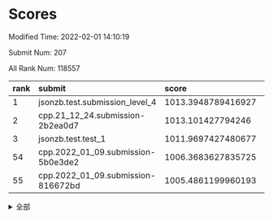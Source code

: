 # Scores

Modified Time: 2022-02-01 14:10:19

Submit Num: 207

All Rank Num: 118557

| rank |               submit               |       score        |       sigma        | pk_num |
| :--- | :--------------------------------- | :----------------- | :----------------- | :----- |
| 1    | jsonzb.test.submission_level_4     | 1013.3948789416927 | 0.8059546973098982 | 2285   |
| 2    | cpp.21_12_24.submission-2b2ea0d7   | 1013.101427794246  | 0.8018779171074542 | 2292   |
| 3    | jsonzb.test.test_1                 | 1011.9697427480677 | 0.7872131246107467 | 2294   |
| 54   | cpp.2022_01_09.submission-5b0e3de2 | 1006.3683627835725 | 0.7331489952359918 | 2288   |
| 55   | cpp.2022_01_09.submission-816672bd | 1005.4861199960193 | 0.7339584302477337 | 2291   |


<details>
<summary>全部</summary>

| rank |                 submit                 |       score        |       sigma        | pk_num |
| :--- | :------------------------------------- | :----------------- | :----------------- | :----- |
| 1    | jsonzb.test.submission_level_4         | 1013.3948789416927 | 0.8059546973098982 | 2285   |
| 2    | cpp.21_12_24.submission-2b2ea0d7       | 1013.101427794246  | 0.8018779171074542 | 2292   |
| 3    | jsonzb.test.test_1                     | 1011.9697427480677 | 0.7872131246107467 | 2294   |
| 4    | gobigger.level_3.submission_level_3_25 | 1011.802211966712  | 0.7842328212189447 | 2291   |
| 5    | gobigger.level_3.submission_level_3_35 | 1011.535634282168  | 0.774840360299834  | 2291   |
| 6    | gobigger.level_3.submission_level_3_2  | 1011.3498149706235 | 0.7740050417778663 | 2291   |
| 7    | gobigger.level_3.submission_level_3_18 | 1011.2687574772299 | 0.7781405535039367 | 2297   |
| 8    | gobigger.level_3.submission_level_3_14 | 1011.0604217426035 | 0.75934549338534   | 2292   |
| 9    | gobigger.level_3.submission_level_3_23 | 1010.8692736158262 | 0.7769232784271082 | 2290   |
| 10   | gobigger.level_3.submission_level_3_49 | 1010.6745101149478 | 0.7814711436793569 | 2295   |
| 11   | gobigger.level_3.submission_level_3_31 | 1010.6175554685386 | 0.7671948700985042 | 2292   |
| 12   | gobigger.level_3.submission_level_3_9  | 1010.557724671377  | 0.7750411194810104 | 2288   |
| 13   | gobigger.level_3.submission_level_3_48 | 1010.5509496885077 | 0.7501649517164776 | 2287   |
| 14   | gobigger.level_3.submission_level_3_42 | 1010.4229753888529 | 0.7706238608901529 | 2285   |
| 15   | gobigger.level_3.submission_level_3_26 | 1010.4157752854832 | 0.7707557571923238 | 2290   |
| 16   | gobigger.level_3.submission_level_3_7  | 1010.4002651630103 | 0.7684788347685857 | 2295   |
| 17   | gobigger.level_3.submission_level_3_40 | 1010.3496826246783 | 0.7565472905812356 | 2290   |
| 18   | gobigger.level_3.submission_level_3_29 | 1010.3377659984111 | 0.762008341299777  | 2290   |
| 19   | gobigger.level_3.submission_level_3_36 | 1010.319160182109  | 0.7716850842129955 | 2289   |
| 20   | gobigger.level_3.submission_level_3_44 | 1010.2596610410156 | 0.7645219606906187 | 2294   |
| 21   | gobigger.level_3.submission_level_3_33 | 1010.1947109869087 | 0.7478748610878391 | 2292   |
| 22   | gobigger.level_3.submission_level_3_39 | 1010.1576502674961 | 0.7568763653759597 | 2290   |
| 23   | gobigger.level_3.submission_level_3_6  | 1010.1233036749217 | 0.7540271273612338 | 2292   |
| 24   | gobigger.level_3.submission_level_3_11 | 1010.0981359239713 | 0.7644459710004038 | 2295   |
| 25   | gobigger.level_3.submission_level_3_0  | 1010.0891697401694 | 0.767933433477588  | 2294   |
| 26   | gobigger.level_3.submission_level_3_43 | 1010.0664275398279 | 0.7662404766121567 | 2291   |
| 27   | gobigger.level_3.submission_level_3_1  | 1010.0517445194166 | 0.7594825048186753 | 2294   |
| 28   | gobigger.level_3.submission_level_3_5  | 1010.040597452534  | 0.7624793979862867 | 2294   |
| 29   | gobigger.level_3.submission_level_3_10 | 1010.0117654185482 | 0.742476038682872  | 2292   |
| 30   | gobigger.level_3.submission_level_3_16 | 1010.0039296477395 | 0.7503591759491108 | 2297   |
| 31   | gobigger.level_3.submission_level_3_24 | 1009.9381314131647 | 0.7497569378528606 | 2292   |
| 32   | gobigger.level_3.submission_level_3_3  | 1009.7730795087614 | 0.7530322138636357 | 2293   |
| 33   | gobigger.level_3.submission_level_3_17 | 1009.6724407243703 | 0.7422136825274047 | 2289   |
| 34   | gobigger.level_3.submission_level_3_41 | 1009.6554846535116 | 0.7592862290711375 | 2291   |
| 35   | gobigger.level_3.submission_level_3_32 | 1009.5259029905225 | 0.7639263495416059 | 2293   |
| 36   | gobigger.level_3.submission_level_3_37 | 1009.5243032625709 | 0.753115988472472  | 2288   |
| 37   | gobigger.level_3.submission_level_3_34 | 1009.4058027303148 | 0.7436212041100055 | 2286   |
| 38   | gobigger.level_3.submission_level_3_12 | 1009.3961022322914 | 0.7369536526868632 | 2296   |
| 39   | gobigger.level_3.submission_level_3_19 | 1009.3561138457904 | 0.7544981059227689 | 2287   |
| 40   | gobigger.level_3.submission_level_3_13 | 1009.3468711807557 | 0.7638024308840694 | 2295   |
| 41   | gobigger.level_3.submission_level_3_38 | 1009.2657589779412 | 0.754461984248533  | 2294   |
| 42   | gobigger.level_3.submission_level_3_22 | 1009.2262628044102 | 0.7488351682805204 | 2294   |
| 43   | gobigger.level_3.submission_level_3_15 | 1009.2151140658508 | 0.7351017068001772 | 2288   |
| 44   | gobigger.level_3.submission_level_3_45 | 1009.1992334280164 | 0.7719255493987887 | 2291   |
| 45   | gobigger.level_3.submission_level_3_46 | 1009.1351875269934 | 0.7546934703766497 | 2284   |
| 46   | gobigger.level_3.submission_level_3_20 | 1009.0638258944023 | 0.7644747677831526 | 2292   |
| 47   | gobigger.level_3.submission_level_3_30 | 1008.9981382764454 | 0.749772682139534  | 2289   |
| 48   | gobigger.level_3.submission_level_3_47 | 1008.9938866154454 | 0.7260742372463506 | 2291   |
| 49   | gobigger.level_3.submission_level_3_4  | 1008.7764284266287 | 0.7286197499350475 | 2287   |
| 50   | gobigger.level_3.submission_level_3_8  | 1008.5396696001309 | 0.7418976288564528 | 2293   |
| 51   | gobigger.level_3.submission_level_3_28 | 1008.3862373108122 | 0.741660161220349  | 2289   |
| 52   | gobigger.level_3.submission_level_3_21 | 1008.221328364105  | 0.7703531116673131 | 2293   |
| 53   | gobigger.level_3.submission_level_3_27 | 1008.0585702683818 | 0.7535795525346328 | 2292   |
| 54   | cpp.2022_01_09.submission-5b0e3de2     | 1006.3683627835725 | 0.7331489952359918 | 2288   |
| 55   | cpp.2022_01_09.submission-816672bd     | 1005.4861199960193 | 0.7339584302477337 | 2291   |
| 56   | gobigger.level_1.submission_level_1_47 | 1005.3094802580604 | 0.7400813892424287 | 2294   |
| 57   | gobigger.level_1.submission_level_1_1  | 1004.9907057139551 | 0.7204391957014099 | 2285   |
| 58   | gobigger.level_1.submission_level_1_18 | 1004.608047789988  | 0.7236905793994615 | 2293   |
| 59   | gobigger.level_1.submission_level_1_17 | 1004.4795708054706 | 0.7129854127579323 | 2294   |
| 60   | gobigger.level_1.submission_level_1_43 | 1004.3397358997815 | 0.7186802346584268 | 2292   |
| 61   | gobigger.level_1.submission_level_1_10 | 1004.3023807091315 | 0.7185082918574834 | 2293   |
| 62   | gobigger.level_1.submission_level_1_8  | 1004.2913763111792 | 0.7162219569819788 | 2288   |
| 63   | gobigger.level_1.submission_level_1_3  | 1004.2414201578636 | 0.7200422712297138 | 2294   |
| 64   | gobigger.level_1.submission_level_1_37 | 1004.2347526214918 | 0.7207724058891657 | 2295   |
| 65   | gobigger.level_1.submission_level_1_30 | 1004.1462945146571 | 0.7157133318132247 | 2291   |
| 66   | gobigger.level_1.submission_level_1_41 | 1004.0865281905315 | 0.7153411933932399 | 2291   |
| 67   | gobigger.level_1.submission_level_1_46 | 1004.0708233610876 | 0.7147571249712025 | 2295   |
| 68   | gobigger.level_1.submission_level_1_44 | 1003.9781532225965 | 0.7151878949810927 | 2292   |
| 69   | gobigger.level_1.submission_level_1_6  | 1003.9552498047436 | 0.7196094210527533 | 2292   |
| 70   | gobigger.level_1.submission_level_1_21 | 1003.9379099303242 | 0.7323135449450349 | 2291   |
| 71   | gobigger.level_1.submission_level_1_35 | 1003.810084671542  | 0.7128296650101049 | 2285   |
| 72   | gobigger.level_1.submission_level_1_20 | 1003.762194083299  | 0.7204427205122588 | 2288   |
| 73   | gobigger.level_1.submission_level_1_36 | 1003.6482595476332 | 0.7092410070245861 | 2286   |
| 74   | gobigger.level_1.submission_level_1_29 | 1003.614315059901  | 0.725702938289442  | 2291   |
| 75   | gobigger.level_1.submission_level_1_28 | 1003.5348419964644 | 0.7196143467353214 | 2288   |
| 76   | gobigger.level_1.submission_level_1_40 | 1003.4898248966679 | 0.7219230231696142 | 2285   |
| 77   | gobigger.level_1.submission_level_1_2  | 1003.4625288358629 | 0.707582531900756  | 2286   |
| 78   | gobigger.level_1.submission_level_1_12 | 1003.4394951457186 | 0.7187073929598788 | 2291   |
| 79   | gobigger.level_1.submission_level_1_27 | 1003.4261619545958 | 0.7268375342194915 | 2299   |
| 80   | gobigger.level_1.submission_level_1_33 | 1003.4238114048483 | 0.7139923810844224 | 2289   |
| 81   | gobigger.level_1.submission_level_1_13 | 1003.4167121996761 | 0.7079267115936038 | 2294   |
| 82   | gobigger.level_1.submission_level_1_31 | 1003.3253122665825 | 0.711949607578505  | 2286   |
| 83   | gobigger.level_1.submission_level_1_23 | 1003.2876731707145 | 0.7281745381469326 | 2289   |
| 84   | gobigger.level_1.submission_level_1_45 | 1003.2204215700363 | 0.7118071664948905 | 2291   |
| 85   | gobigger.level_1.submission_level_1_14 | 1003.2060992108403 | 0.7231591398820136 | 2296   |
| 86   | gobigger.level_1.submission_level_1_0  | 1003.091658954656  | 0.7054465865382971 | 2289   |
| 87   | gobigger.level_1.submission_level_1_7  | 1003.0444592573214 | 0.7265912863513948 | 2294   |
| 88   | gobigger.level_1.submission_level_1_22 | 1003.0333237152109 | 0.7335680805542869 | 2293   |
| 89   | gobigger.level_1.submission_level_1_48 | 1003.0313531958022 | 0.723837374539248  | 2294   |
| 90   | gobigger.level_1.submission_level_1_42 | 1003.0136329285264 | 0.7198487097506898 | 2291   |
| 91   | gobigger.level_1.submission_level_1_24 | 1002.9306934232205 | 0.7226012500154583 | 2292   |
| 92   | gobigger.level_1.submission_level_1_32 | 1002.9193816164629 | 0.7163545165985681 | 2285   |
| 93   | gobigger.level_1.submission_level_1_9  | 1002.7049538644619 | 0.7180582456040925 | 2293   |
| 94   | gobigger.level_1.submission_level_1_49 | 1002.6639360290552 | 0.7196612022031078 | 2290   |
| 95   | gobigger.level_1.submission_level_1_26 | 1002.5322461335815 | 0.7087815137468526 | 2292   |
| 96   | gobigger.level_1.submission_level_1_11 | 1002.4431595774173 | 0.7211017845236962 | 2291   |
| 97   | gobigger.level_1.submission_level_1_5  | 1002.3164529027279 | 0.6955630291002131 | 2286   |
| 98   | gobigger.level_1.submission_level_1_15 | 1002.2985642384032 | 0.7164118970423328 | 2292   |
| 99   | gobigger.level_1.submission_level_1_34 | 1002.2711298619954 | 0.713769850173046  | 2294   |
| 100  | gobigger.level_1.submission_level_1_4  | 1002.2289555632027 | 0.7168040583552722 | 2291   |
| 101  | gobigger.level_1.submission_level_1_39 | 1002.1288612138119 | 0.7210407403842005 | 2291   |
| 102  | gobigger.level_1.submission_level_1_19 | 1001.9663079585478 | 0.706133071653922  | 2291   |
| 103  | gobigger.level_1.submission_level_1_16 | 1001.9327472296354 | 0.7157596861242012 | 2296   |
| 104  | gobigger.level_1.submission_level_1_25 | 1001.8764360648485 | 0.713765495243651  | 2292   |
| 105  | gobigger.level_1.submission_level_1_38 | 1001.8665898680542 | 0.714157098592935  | 2289   |
| 106  | gobigger.random.submission_random_46   | 997.6528511563548  | 0.7050563590329473 | 2294   |
| 107  | gobigger.random.submission_random_37   | 997.6176886115783  | 0.7118879479956036 | 2293   |
| 108  | gobigger.random.submission_random_14   | 996.5362908136318  | 0.7125715342818122 | 2289   |
| 109  | gobigger.random.submission_random_17   | 996.5152309032047  | 0.7189574906786727 | 2289   |
| 110  | gobigger.random.submission_random_36   | 996.5085762763094  | 0.7034173798706458 | 2288   |
| 111  | gobigger.random.submission_random_20   | 996.360962323712   | 0.7093143128181828 | 2291   |
| 112  | gobigger.random.submission_random_33   | 996.3385598279089  | 0.7105197889010763 | 2290   |
| 113  | gobigger.random.submission_random_27   | 996.2799121419961  | 0.7102384995132344 | 2299   |
| 114  | gobigger.random.submission_random_32   | 996.2797391249268  | 0.7127407844262318 | 2291   |
| 115  | gobigger.random.submission_random_30   | 996.2742034283225  | 0.7005235085679327 | 2289   |
| 116  | gobigger.random.submission_random_42   | 996.2673040408806  | 0.7220377596480206 | 2289   |
| 117  | gobigger.random.submission_random_18   | 996.2070895670868  | 0.7107774868427875 | 2291   |
| 118  | gobigger.random.submission_random_11   | 996.1863748409854  | 0.7063690207584121 | 2291   |
| 119  | gobigger.random.submission_random_44   | 996.1468516015127  | 0.7187462375684571 | 2292   |
| 120  | gobigger.random.submission_random_38   | 996.1242957780246  | 0.7061282302367486 | 2289   |
| 121  | gobigger.random.submission_random_1    | 996.1189423063289  | 0.7101683075538834 | 2290   |
| 122  | gobigger.random.submission_random_43   | 996.0800469698296  | 0.6968023680502404 | 2288   |
| 123  | gobigger.random.submission_random_15   | 996.0566068889856  | 0.7164083863284377 | 2295   |
| 124  | gobigger.random.submission_random_49   | 996.0315763111072  | 0.709963782921725  | 2293   |
| 125  | gobigger.random.submission_random_0    | 996.0133014940325  | 0.7030595129627211 | 2293   |
| 126  | gobigger.random.submission_random_12   | 995.9923307589575  | 0.7261364593534285 | 2289   |
| 127  | gobigger.random.submission_random_48   | 995.9353089029875  | 0.6972260483659569 | 2290   |
| 128  | gobigger.random.submission_random_24   | 995.8863354643706  | 0.7061423739896328 | 2289   |
| 129  | gobigger.random.submission_random_5    | 995.8735797247601  | 0.7076895501141837 | 2298   |
| 130  | gobigger.random.submission_random_35   | 995.8424537311151  | 0.7278227414212685 | 2293   |
| 131  | gobigger.random.submission_random_23   | 995.8240305121865  | 0.7182860387849587 | 2285   |
| 132  | gobigger.random.submission_random_22   | 995.7605106682374  | 0.7274444150126053 | 2292   |
| 133  | gobigger.random.submission_random_29   | 995.7575679149452  | 0.7056375405093582 | 2291   |
| 134  | gobigger.random.submission_random_16   | 995.7428649265511  | 0.7059800654608595 | 2298   |
| 135  | gobigger.random.submission_random_45   | 995.7324799813866  | 0.7253415666048108 | 2290   |
| 136  | gobigger.random.submission_random_3    | 995.7173163057888  | 0.7148424229323983 | 2293   |
| 137  | gobigger.random.submission_random_4    | 995.7142112655323  | 0.7045005252039185 | 2292   |
| 138  | gobigger.random.submission_random_6    | 995.6703688589498  | 0.7249535603531907 | 2290   |
| 139  | gobigger.random.submission_random_10   | 995.6576875665539  | 0.7111400154501537 | 2292   |
| 140  | gobigger.random.submission_random_41   | 995.6111857185862  | 0.7199024078620383 | 2294   |
| 141  | gobigger.random.submission_random_31   | 995.5755784666504  | 0.7096314218477022 | 2287   |
| 142  | gobigger.random.submission_random_47   | 995.5450234561025  | 0.7039500030979254 | 2286   |
| 143  | gobigger.random.submission_random_7    | 995.4162613627014  | 0.7202646688113826 | 2293   |
| 144  | gobigger.random.submission_random_25   | 995.3833533011954  | 0.6959891004927304 | 2288   |
| 145  | gobigger.random.submission_random_39   | 995.3803289886638  | 0.7143949538354726 | 2291   |
| 146  | gobigger.random.submission_random_40   | 995.2410858962766  | 0.7129280404723505 | 2288   |
| 147  | gobigger.random.submission_random_8    | 995.2041300407125  | 0.7136303739267409 | 2295   |
| 148  | gobigger.random.submission_random_26   | 995.1215958916438  | 0.7245981637619959 | 2294   |
| 149  | gobigger.random.submission_random_21   | 995.0281189110013  | 0.7207486936085121 | 2298   |
| 150  | gobigger.random.submission_random_13   | 994.9452519355389  | 0.7010289071414995 | 2291   |
| 151  | gobigger.random.submission_random_2    | 994.924487897457   | 0.7048581783759018 | 2288   |
| 152  | gobigger.random.submission_random_19   | 994.9217598243031  | 0.7099411661542838 | 2293   |
| 153  | gobigger.random.submission_random_28   | 994.8316341980785  | 0.7071385292337449 | 2292   |
| 154  | gobigger.random.submission_random_9    | 994.7027300685063  | 0.7145612315376895 | 2295   |
| 155  | gobigger.random.submission_random_34   | 994.2715375941758  | 0.7127322082912722 | 2285   |
| 156  | gobigger.level_2.submission_level_2_17 | 993.1953720954568  | 0.7229796709610368 | 2286   |
| 157  | gobigger.level_2.submission_level_2_43 | 993.0902300792926  | 0.7388140305461914 | 2285   |
| 158  | gobigger.level_2.submission_level_2_15 | 993.0513353214786  | 0.726777748681132  | 2293   |
| 159  | gobigger.level_2.submission_level_2_18 | 993.0466064412435  | 0.7602307705192608 | 2291   |
| 160  | gobigger.level_2.submission_level_2_1  | 993.0190798706574  | 0.7408831642640106 | 2289   |
| 161  | gobigger.level_2.submission_level_2_28 | 992.8969153936324  | 0.7330696771481051 | 2294   |
| 162  | gobigger.level_2.submission_level_2_44 | 992.8421819553226  | 0.73591601718667   | 2289   |
| 163  | gobigger.level_2.submission_level_2_38 | 992.8377453137031  | 0.7544663104922784 | 2291   |
| 164  | gobigger.level_2.submission_level_2_23 | 992.6888299154726  | 0.7405716388210171 | 2292   |
| 165  | gobigger.level_2.submission_level_2_9  | 992.6412596452925  | 0.7351971890125871 | 2287   |
| 166  | gobigger.level_2.submission_level_2_35 | 992.6243135652971  | 0.7404760041470215 | 2289   |
| 167  | gobigger.level_2.submission_level_2_26 | 992.6172466417366  | 0.741248039356964  | 2292   |
| 168  | gobigger.level_2.submission_level_2_45 | 992.5610457124559  | 0.7398714951713792 | 2288   |
| 169  | gobigger.level_2.submission_level_2_27 | 992.4950072491007  | 0.7528331356449643 | 2293   |
| 170  | gobigger.level_2.submission_level_2_40 | 992.4654616786382  | 0.7413616382643403 | 2292   |
| 171  | gobigger.level_2.submission_level_2_5  | 992.4250213140837  | 0.7346056652051551 | 2295   |
| 172  | gobigger.level_2.submission_level_2_10 | 992.4088665997062  | 0.7403121947474081 | 2287   |
| 173  | gobigger.level_2.submission_level_2_6  | 992.3799510999429  | 0.7356830498473859 | 2294   |
| 174  | gobigger.level_2.submission_level_2_22 | 992.3416646052809  | 0.7609315528364828 | 2292   |
| 175  | gobigger.level_2.submission_level_2_49 | 992.322670318797   | 0.7336218062144241 | 2285   |
| 176  | gobigger.level_2.submission_level_2_25 | 992.3187563183774  | 0.7194986084250558 | 2290   |
| 177  | gobigger.level_2.submission_level_2_29 | 992.2850465340449  | 0.7425587057348507 | 2294   |
| 178  | gobigger.level_2.submission_level_2_47 | 992.2514725871245  | 0.7366665398539046 | 2291   |
| 179  | gobigger.level_2.submission_level_2_4  | 992.2414063686175  | 0.7378213490187082 | 2289   |
| 180  | gobigger.level_2.submission_level_2_30 | 992.2155200044898  | 0.7287696621320641 | 2287   |
| 181  | gobigger.level_2.submission_level_2_36 | 992.1749830414198  | 0.7284977910689203 | 2293   |
| 182  | gobigger.level_2.submission_level_2_39 | 992.1413315041947  | 0.748554738184691  | 2296   |
| 183  | gobigger.level_2.submission_level_2_46 | 991.9897507712845  | 0.7540507189758221 | 2285   |
| 184  | gobigger.level_2.submission_level_2_31 | 991.9812102623106  | 0.7604093241898563 | 2291   |
| 185  | gobigger.level_2.submission_level_2_24 | 991.8994075639182  | 0.7535205915301992 | 2288   |
| 186  | gobigger.level_2.submission_level_2_8  | 991.8852001434669  | 0.7395769112763603 | 2289   |
| 187  | gobigger.level_2.submission_level_2_48 | 991.858268034236   | 0.7530701551179292 | 2290   |
| 188  | gobigger.level_2.submission_level_2_33 | 991.8168657475491  | 0.7485339110989637 | 2293   |
| 189  | gobigger.level_2.submission_level_2_19 | 991.8105508939493  | 0.7406935681643041 | 2288   |
| 190  | gobigger.level_2.submission_level_2_0  | 991.5171827881358  | 0.7488349102079566 | 2295   |
| 191  | gobigger.level_2.submission_level_2_37 | 991.4663463620275  | 0.761906848609554  | 2291   |
| 192  | gobigger.level_2.submission_level_2_34 | 991.4582249714324  | 0.7605659830890678 | 2289   |
| 193  | gobigger.level_2.submission_level_2_2  | 991.4456341545285  | 0.736362223979854  | 2290   |
| 194  | gobigger.level_2.submission_level_2_11 | 991.3237646106753  | 0.7533946262382862 | 2291   |
| 195  | gobigger.level_2.submission_level_2_41 | 991.2909130957548  | 0.7555828982683536 | 2292   |
| 196  | gobigger.level_2.submission_level_2_16 | 991.2398148945147  | 0.7632862701659748 | 2293   |
| 197  | gobigger.level_2.submission_level_2_12 | 991.1901804137375  | 0.7323855756910441 | 2294   |
| 198  | gobigger.level_2.submission_level_2_20 | 991.1758868175212  | 0.7693584170980619 | 2287   |
| 199  | gobigger.level_2.submission_level_2_21 | 991.060574465438   | 0.748327895907744  | 2289   |
| 200  | gobigger.level_2.submission_level_2_32 | 991.0121286337957  | 0.7497008141210448 | 2290   |
| 201  | gobigger.level_2.submission_level_2_42 | 990.9973035309652  | 0.7589598645455127 | 2286   |
| 202  | gobigger.level_2.submission_level_2_14 | 990.6898816344697  | 0.7583602846905618 | 2294   |
| 203  | gobigger.level_2.submission_level_2_13 | 990.5477073900978  | 0.7732770218342138 | 2290   |
| 204  | gobigger.level_2.submission_level_2_7  | 990.2738059443436  | 0.7553852483463389 | 2291   |
| 205  | gobigger.level_2.submission_level_2_3  | 990.1480357733918  | 0.7617096071142877 | 2294   |
| 206  | gobigger.none.submission_none_1        | 977.6609617652962  | 1.258363652369375  | 2282   |
| 207  | gobigger.none.submission_none_0        | 977.5923488140194  | 1.332286056000619  | 2296   |

</details>